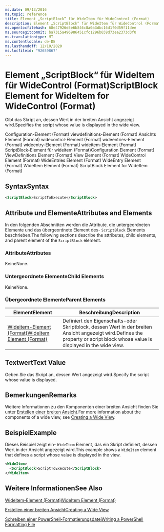 ```yaml
---
ms.date: 09/13/2016
ms.topic: reference
title: Element „ScriptBlock“ für WideItem für WideControl (Format)
description: Element „ScriptBlock“ für WideItem für WideControl (Format)
ms.openlocfilehash: 68e47926e5e6b846c8a0a3dbc16d1f0d59f11dee
ms.sourcegitcommit: ba7315a496986451cfc1296b659d73ea2373d3f0
ms.translationtype: MT
ms.contentlocale: de-DE
ms.lasthandoff: 12/10/2020
ms.locfileid: "92659867"
---
```

# <a name="scriptblock-element-for-wideitem-for-widecontrol-format"></a><span data-ttu-id="b9474-103">Element „ScriptBlock“ für WideItem für WideControl (Format)</span><span class="sxs-lookup"><span data-stu-id="b9474-103">ScriptBlock Element for WideItem for WideControl (Format)</span></span>

<span data-ttu-id="b9474-104">Gibt das Skript an, dessen Wert in der breiten Ansicht angezeigt wird.</span><span class="sxs-lookup"><span data-stu-id="b9474-104">Specifies the script whose value is displayed in the wide view.</span></span>

<span data-ttu-id="b9474-105">Configuration-Element (Format) viewdefinitions-Element (Format) Ansichts Element (Format) widecontrol-Element (Format) wideentries-Element (Format) wideentry-Element (Format) wideitem-Element (Format) ScriptBlock-Element für wideitem (Format)</span><span class="sxs-lookup"><span data-stu-id="b9474-105">Configuration Element (Format) ViewDefinitions Element (Format) View Element (Format) WideControl Element (Format) WideEntries Element (Format) WideEntry Element (Format) WideItem Element (Format) ScriptBlock Element for WideItem (Format)</span></span>

## <a name="syntax"></a><span data-ttu-id="b9474-106">Syntax</span><span class="sxs-lookup"><span data-stu-id="b9474-106">Syntax</span></span>

```xml
<ScriptBlock>ScriptToExecute</ScriptBlock>
```

## <a name="attributes-and-elements"></a><span data-ttu-id="b9474-107">Attribute und Elemente</span><span class="sxs-lookup"><span data-stu-id="b9474-107">Attributes and Elements</span></span>

<span data-ttu-id="b9474-108">In den folgenden Abschnitten werden die Attribute, die untergeordneten Elemente und das übergeordnete Element des- `ScriptBlock` Elements beschrieben.</span><span class="sxs-lookup"><span data-stu-id="b9474-108">The following sections describe the attributes, child elements, and parent element of the `ScriptBlock` element.</span></span>

### <a name="attributes"></a><span data-ttu-id="b9474-109">Attribute</span><span class="sxs-lookup"><span data-stu-id="b9474-109">Attributes</span></span>

<span data-ttu-id="b9474-110">Keine</span><span class="sxs-lookup"><span data-stu-id="b9474-110">None.</span></span>

### <a name="child-elements"></a><span data-ttu-id="b9474-111">Untergeordnete Elemente</span><span class="sxs-lookup"><span data-stu-id="b9474-111">Child Elements</span></span>

<span data-ttu-id="b9474-112">Keine</span><span class="sxs-lookup"><span data-stu-id="b9474-112">None.</span></span>

### <a name="parent-elements"></a><span data-ttu-id="b9474-113">Übergeordnete Elemente</span><span class="sxs-lookup"><span data-stu-id="b9474-113">Parent Elements</span></span>

|<span data-ttu-id="b9474-114">Element</span><span class="sxs-lookup"><span data-stu-id="b9474-114">Element</span></span>|<span data-ttu-id="b9474-115">Beschreibung</span><span class="sxs-lookup"><span data-stu-id="b9474-115">Description</span></span>|
|-------------|-----------------|
|[<span data-ttu-id="b9474-116">Wideitem-Element (Format)</span><span class="sxs-lookup"><span data-stu-id="b9474-116">WideItem Element (Format)</span></span>](./wideitem-element-for-widecontrol-format.md)|<span data-ttu-id="b9474-117">Definiert den Eigenschafts-oder Skriptblock, dessen Wert in der breiten Ansicht angezeigt wird.</span><span class="sxs-lookup"><span data-stu-id="b9474-117">Defines the property or script block whose value is displayed in the wide view.</span></span>|

## <a name="text-value"></a><span data-ttu-id="b9474-118">Textwert</span><span class="sxs-lookup"><span data-stu-id="b9474-118">Text Value</span></span>

<span data-ttu-id="b9474-119">Geben Sie das Skript an, dessen Wert angezeigt wird.</span><span class="sxs-lookup"><span data-stu-id="b9474-119">Specify the script whose value is displayed.</span></span>

## <a name="remarks"></a><span data-ttu-id="b9474-120">Bemerkungen</span><span class="sxs-lookup"><span data-stu-id="b9474-120">Remarks</span></span>

<span data-ttu-id="b9474-121">Weitere Informationen zu den Komponenten einer breiten Ansicht finden Sie unter [Erstellen einer breiten Ansicht](./creating-a-wide-view.md).</span><span class="sxs-lookup"><span data-stu-id="b9474-121">For more information about the components of a wide view, see [Creating a Wide View](./creating-a-wide-view.md).</span></span>

## <a name="example"></a><span data-ttu-id="b9474-122">Beispiel</span><span class="sxs-lookup"><span data-stu-id="b9474-122">Example</span></span>

<span data-ttu-id="b9474-123">Dieses Beispiel zeigt ein- `WideItem` Element, das ein Skript definiert, dessen Wert in der Ansicht angezeigt wird.</span><span class="sxs-lookup"><span data-stu-id="b9474-123">This example shows a `WideItem` element that defines a script whose value is displayed in the view.</span></span>

```xml
<WideItem>
  <ScriptBlock>ScriptToExecute</ScriptBlock>
</WideItem>
```

## <a name="see-also"></a><span data-ttu-id="b9474-124">Weitere Informationen</span><span class="sxs-lookup"><span data-stu-id="b9474-124">See Also</span></span>

[<span data-ttu-id="b9474-125">Wideitem-Element (Format)</span><span class="sxs-lookup"><span data-stu-id="b9474-125">WideItem Element (Format)</span></span>](./wideitem-element-for-widecontrol-format.md)

[<span data-ttu-id="b9474-126">Erstellen einer breiten Ansicht</span><span class="sxs-lookup"><span data-stu-id="b9474-126">Creating a Wide View</span></span>](./creating-a-wide-view.md)

[<span data-ttu-id="b9474-127">Schreiben einer PowerShell-Formatierungsdatei</span><span class="sxs-lookup"><span data-stu-id="b9474-127">Writing a PowerShell Formatting File</span></span>](./writing-a-powershell-formatting-file.md)
